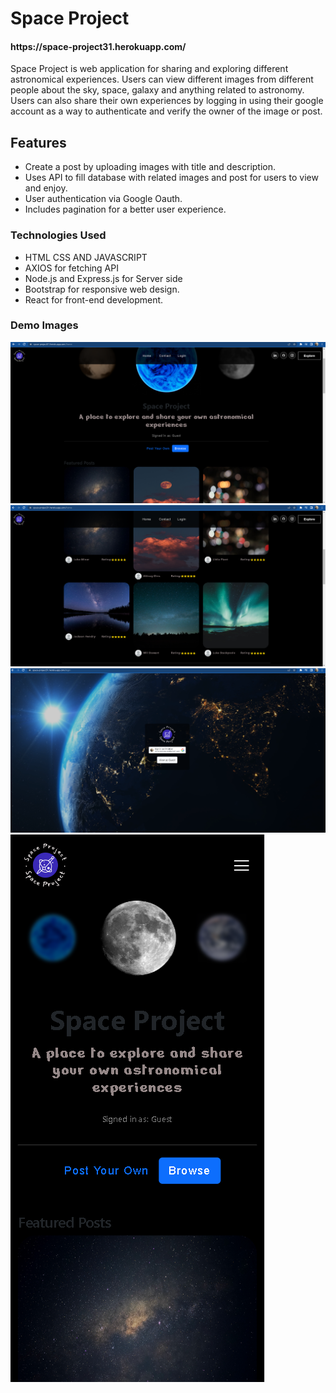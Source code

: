 <h1>Space Project </h1>
<h4>https://space-project31.herokuapp.com/</h4>

Space Project is web application for sharing and exploring different astronomical experiences. Users can view different images from different people about the
sky, space, galaxy and anything related to astronomy. Users can also share their own experiences by logging in using their google account as a way to authenticate
and verify the owner of the image or post.

<h2>Features</h2>
<ul>
<li>Create a post by uploading images with title and description.</li>
<li>Uses API to fill database with related images and post for users to view and enjoy.</li>
<li>User authentication via Google Oauth.</li>
<li>Includes pagination for a better user experience.</li>

</ul>

<h3>Technologies Used</h3>
<ul>
<li>HTML CSS AND JAVASCRIPT</li>
<li>AXIOS for fetching API</li>
<li>Node.js and Express.js for Server side</li>
<li>Bootstrap for responsive web design.</li>
<li>React for front-end development.</li>
</ul>

<h3>Demo Images</h3>
<img src="https://github.com/paulsgz/Space-Project/blob/master/Demo%20Images/DemoImage2.png?raw=true">
<img src="https://github.com/paulsgz/Space-Project/blob/master/Demo%20Images/DemoImage.png?raw=true">
<img src="https://github.com/paulsgz/Space-Project/blob/master/Demo%20Images/DemoImage3.png?raw=true">
<img src="https://github.com/paulsgz/Space-Project/blob/master/Demo%20Images/mobilePicture.png?raw=true">

